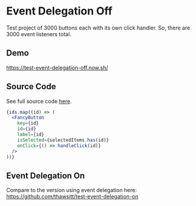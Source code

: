 # Event Delegation Off

Test project of 3000 buttons each with its own click handler. So, there are 3000 event listeners total.

## Demo

https://test-event-delegation-off.now.sh/

## Source Code

See full source code [here](https://github.com/thawsitt/test-event-delegation-off/blob/master/src/App.js).

```jsx
{ids.map((id) => (
  <FancyButton
    key={id}
    id={id}
    label={id}
    isSelected={selectedItems.has(id)}
    onClick={() => handleClick(id)}
  />
))}
```

## Event Delegation On

Compare to the version using event delegation here: https://github.com/thawsitt/test-event-delegation-on
